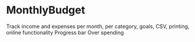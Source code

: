 # MonthlyBudget
Track income and expenses per month, per category, goals, CSV, printing, online functionality
Progress bar
Over spending
